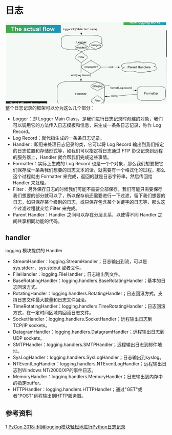 # 日志

![](.logging_images/logging_flow.png)
整个日志记录的框架可以分为这么几个部分：

- Logger：即 Logger Main Class，是我们进行日志记录时创建的对象，我们可以调用它的方法传入日志模板和信息，来生成一条条日志记录，称作 Log Record。
- Log Record：就代指生成的一条条日志记录。
- Handler：即用来处理日志记录的类，它可以将 Log Record 输出到我们指定的日志位置和存储形式等，如我们可以指定将日志通过 FTP 协议记录到远程的服务器上，Handler 就会帮我们完成这些事情。
- Formatter：实际上生成的 Log Record 也是一个个对象，那么我们想要把它们保存成一条条我们想要的日志文本的话，就需要有一个格式化的过程，那么这个过程就由 Formatter 来完成，返回的就是日志字符串，然后传回给 Handler 来处理。
- Filter：另外保存日志的时候我们可能不需要全部保存，我们可能只需要保存我们想要的部分就可以了，所以保存前还需要进行一下过滤，留下我们想要的日志，如只保存某个级别的日志，或只保存包含某个关键字的日志等，那么这个过滤过程就交给 Filter 来完成。
- Parent Handler：Handler 之间可以存在分层关系，以使得不同 Handler 之间共享相同功能的代码。


## handler 

logging 模块提供的 Handler

- StreamHandler：logging.StreamHandler；日志输出到流，可以是 sys.stderr，sys.stdout 或者文件。
- FileHandler：logging.FileHandler；日志输出到文件。
- BaseRotatingHandler：logging.handlers.BaseRotatingHandler；基本的日志回滚方式。
- RotatingHandler：logging.handlers.RotatingHandler；日志回滚方式，支持日志文件最大数量和日志文件回滚。
- TimeRotatingHandler：logging.handlers.TimeRotatingHandler；日志回滚方式，在一定时间区域内回滚日志文件。
- SocketHandler：logging.handlers.SocketHandler；远程输出日志到TCP/IP sockets。
- DatagramHandler：logging.handlers.DatagramHandler；远程输出日志到UDP sockets。
- SMTPHandler：logging.handlers.SMTPHandler；远程输出日志到邮件地址。
- SysLogHandler：logging.handlers.SysLogHandler；日志输出到syslog。
- NTEventLogHandler：logging.handlers.NTEventLogHandler；远程输出日志到Windows NT/2000/XP的事件日志。
- MemoryHandler：logging.handlers.MemoryHandler；日志输出到内存中的指定buffer。
- HTTPHandler：logging.handlers.HTTPHandler；通过"GET"或者"POST"远程输出到HTTP服务器。


## 参考资料
1 [PyCon 2018: 利用logging模块轻松地进行Python日志记录](https://juejin.cn/post/6844903616046694413)
